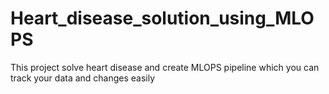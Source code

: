 # Heart_disease_solution_using_MLOPS
This project solve heart disease and create MLOPS pipeline which you can track your data and changes easily